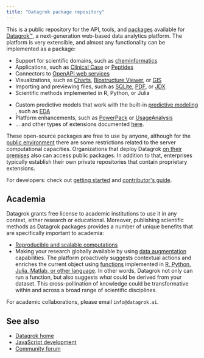 ```yaml
---
title: "Datagrok package repository"
---
```


This is a public repository for the API, tools, and [packages](https://datagrok.ai/help/develop/develop#packages)
available for [Datagrok™](https://datagrok.ai), a next-generation web-based data analytics platform. The platform is
very extensible, and almost any functionality can be implemented as a package:

* Support for scientific domains, such
  as [cheminformatics](https://github.com/datagrok-ai/public/tree/master/packages/Chem/README.md)
* Applications, such
  as [Clinical Case](https://github.com/datagrok-ai/public/tree/master/packages/ClinicalCase/README.md)
  or [Peptides](https://github.com/datagrok-ai/public/tree/master/packages/Peptides/README.md)
* Connectors to [OpenAPI web services](https://github.com/datagrok-ai/public/tree/master/packages/Samples/swaggers)
* Visualizations, such as [Charts](https://github.com/datagrok-ai/public/blob/master/packages/Charts/README.md), [Biostructure Viewer](https://github.com/datagrok-ai/public/blob/master/packages/BiostructureViewer/README.md), or [GIS](https://github.com/datagrok-ai/public/blob/master/packages/GIS/README.md)
* Importing and previewing files, such as
  [SQLite](https://github.com/datagrok-ai/public/tree/master/packages/SQLite),
  [PDF](https://github.com/datagrok-ai/public/tree/master/packages/FileEditors/README.md), or
  [JDX](https://github.com/datagrok-ai/public/blob/master/packages/nmrium/README.md)
* Scientific methods implemented in R, Python, or Julia
<!--* File metadata extractors, such as [Tika](https://github.com/datagrok-ai/labs/tree/master/packages/Tika/README.md)-->
* Custom predictive models that work with the built-in [predictive modeling](../learn/learn.md)
  , such as [EDA](https://github.com/datagrok-ai/public/blob/master/packages/EDA/README.md)
* Platform enhancements, such
  as [PowerPack](https://github.com/datagrok-ai/public/tree/master/packages/PowerPack/README.md)
  or [UsageAnalysis](https://github.com/datagrok-ai/public/tree/master/packages/UsageAnalysis)
* ... and other types of extensions documented [here](../develop/packages/extensions.md).

These open-source packages are free to use by anyone, although for the [public environment](https://public.datagrok.ai)
there are some restrictions related to the server computational capacities. Organizations that deploy Datagrok
[on their premises](../deploy/deploy.md) also can access public packages. In addition to that, enterprises
typically establish their own private repositories that contain proprietary extensions.

For developers: check out [getting started](../develop/develop.md)
and [contributor's guide](https://github.com/datagrok-ai/public/tree/master/CONTRIB.md).

## Academia

Datagrok grants free license to academic institutions to use it in any context, either research or educational.
Moreover, publishing scientific methods as Datagrok packages provides a number of unique benefits that are specifically
important to academia:

* [Reproducible and scalable computations](../compute/compute.md)
* Making your research globally available by using [data augmentation](../explore/data-augmentation/data-augmentation.md) capabilities.
  The platform proactively suggests contextual actions and enriches the current object
  using [functions](../datagrok/concepts/functions/functions.md)
  implemented in [R, Python, Julia, Matlab, or other language](../compute/scripting/scripting.mdx). In other words, Datagrok not
  only can run a function, but also suggests _what_ could be derived from your dataset. This cross-pollination of
  knowledge could be transformative within and across a broad range of scientific disciplines.

For academic collaborations, please email `info@datagrok.ai`.

## See also

* [Datagrok home](https://datagrok.ai/)
* [JavaScript development](../develop/develop.md)
* [Community forum](https://community.datagrok.ai/)
